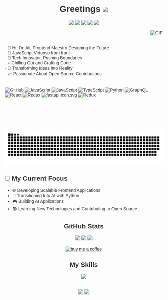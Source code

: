 <div style="font-family: Arial, sans-serif; color: #333;">   
 <h1 align='center'>Greetings <img src="https://media.giphy.com/media/hvRJCLFzcasrR4ia7z/giphy.gif" width="25px"></h1>
  <p align='center'> 
    <a href="https://wakatime.com/@018d7fcd-3625-4d05-9e6b-2a3cebe5299"><img src="https://wakatime.com/badge/user/018d7fcd-3625-4d05-9e6b-2a3cebe45299.svg"/></a>
    <a href="https://visitorbadge.io/status?path=https%3A%2F%2Fgithub.com%2FAli-Alinejad%2FREACT"><img src="https://api.visitorbadge.io/api/visitors?path=https%3A%2F%2Fgithub.com%2FAli-Alinejad%2FREACT&label=%E2%98%91%EF%B8%8FVISITORS&countColor=%23ff8a65&style=flat" /></a>
    <a href="https://github.com/Ali-Alinejad?tab=repositories"><img src="https://img.shields.io/github/stars/Ali-Alinejad?style=flat&logo=github&label=Total%20Stars&color=teal"/></a>
    <a href="https://github.com/Ali-Alinejad?tab=followers"><img src="https://img.shields.io/github/followers/Ali-Alinejad?label=Followers&style=flat&logo=github&color=lightblue"/></a>
    <a href="https://github.com/sponsors/Ali-Alinejad"><img src="https://img.shields.io/badge/Sponsor-%23EA4AAA.svg?logo=githubsponsors&style=flat"/></a>
  </p>


  <div align="">
    <img align="right" alt="GIF" src="https://github.com/abhisheknaiidu/abhisheknaiidu/blob/master/code.gif?raw=true" height="320" />
    <p align='left' style="margin-right: 30px">  
      </br>
      </br>
      </br>
      - 📖 Hi, I'm Ali, Frontend Maestro Designing the Future </br>
      - 🚀 JavaScript Virtuoso from Iran!</br>
      - 🌟 Tech Innovator, Pushing Boundaries</br>
      - 🎶 Chilling Out and Crafting Code</br>
      - 🧠 Transforming Ideas into Reality</br>
      - 📈 Passionate About Open-Source Contributions</br>
      </br>
    </p>
  </div>
    <div>
        <img src="https://techstack-generator.vercel.app/nginx-icon.svg" alt="GitHub" width="65" height="65" />
        <img src="https://techstack-generator.vercel.app/js-icon.svg" alt="JavaScript" width="65" height="65" />
        <img src="https://techstack-generator.vercel.app/rescript-icon.svg" alt="JavaScript" width="65" height="65" />
        <img src="https://techstack-generator.vercel.app/ts-icon.svg" alt="TypeScript" width="65" height="65" />
        <img src="https://techstack-generator.vercel.app/python-icon.svg" alt="Python" width="65" height="65" />
        <img src="https://techstack-generator.vercel.app/graphql-icon.svg" alt="GraphQL" width="65" height="65" />
        <img src="https://techstack-generator.vercel.app/react-icon.svg" alt="React" width="65" height="65" />
        <img src="https://techstack-generator.vercel.app/redux-icon.svg" alt="Redux" width="65" height="65" />
        <img src="https://techstack-generator.vercel.app/storybook-icon.svg" alt="fastapi-icon.svg" width="65" height="65" />
        <img src="https://techstack-generator.vercel.app/docker-icon.svg" alt="Redux" width="65" height="65" />
        
        

  ![](https://raw.githubusercontent.com/Ali-Alinejad/Ali-Alinejad/main/out/github-snake-dark.svg)

  <h2>🎯 My Current Focus</h2>
  <ul>
    <li>🌐 Developing Scalable Frontend Applications</li>
    <li>🤖 Transitioning Into AI with Python</li>
    <li>🎮 Building AI Applications</li>
    <li>📚 Learning New Technologies and Contributing to Open Source</li>
  </ul>

  
  <div align="center" style="margin-top: 30px">
    <h2>GitHub Stats</h2>
    <p align="center">
      <img height="50%" width="auto" src="https://github-readme-stats.vercel.app/api?username=Ali-Alinejad&show_icons=true&count_private=true&theme=darcula&hide_border=true&hide=issues,contribs&bg_color=00000000">
      <img height="50%" width="auto" src="https://github-readme-stats.vercel.app/api/top-langs/?username=Ali-Alinejad&layout=compact&hide_border=true&theme=darcula&bg_color=00000000&langs_count=20&hide=text">
      <img src="https://github-readme-streak-stats.herokuapp.com?user=Ali-Alinejad&theme=darcula&hide_border=true&background=FFFFFF00">
      <br>
      <br>
      <a href="https://www.buymeacoffee.com/Ali-Alinejad"> <img align="center" src="https://cdn.buymeacoffee.com/buttons/v2/default-orange.png" height="50" width="210" alt="buy me a coffee" /></a>
    </p>
  </div>

  <div align="center" style="margin-top: 30px">
    <h2>My Skills</h2>
    <img src="https://skillicons.dev/icons?i=angular,css,discord,figma,github,git,gitlab,html,js,ts,jquery,nextjs,nodejs,nuxtjs,ps,pr,react,redux,stackoverflow,tailwind,vite,vscode,vue,windows,vercel,unreal,remix,py,cs,blender" />
  </div>

  <div align="center" style="margin-top: 30px">
    <a href="mailto:alialineejad@gmail.com"><img src="https://img.shields.io/badge/Gmail-D14836?style=for-the-badge&logo=gmail&logoColor=white" target="_blank"></a>
    <a href="https://www.linkedin.com/in/ali-alinejad-1b5827202/" target="_blank"><img src="https://img.shields.io/badge/-LinkedIn-%230077B5?style=for-the-badge&logo=linkedin&logoColor=white" target="_blank"></a> 
  </div>
</div>
